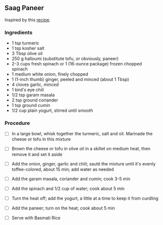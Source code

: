 ## Saag Paneer

Inspired by this [recipe](https://www.foodnetwork.com/recipes/aarti-sequeira/saag-paneer1-1927603.amp).

### Ingredients

- 1 tsp turmeric
- 1 tsp kosher salt 
- 3 Tbsp olive oil
- 250 g halloumi (substitute tofu, or obviously, paneer)
- 2-3 cups fresh spinach or 1 (16-ounce package) frozen chopped spinach
- 1 medium white onion, finely chopped
- 1 (1-inch thumb) ginger, peeled and minced (about 1 Tbsp)
- 4 cloves garlic, minced
- 1 bird's eye chili
- 1/2 tsp garam masala
- 2 tsp ground coriander
- 1 tsp ground cumin
- 1/2 cup plain yogurt, stirred until smooth

### Procedure

- [ ] In a large bowl, whisk together the turmeric, salt and oil. Marinade the cheese or tofu in this mixture
- [ ] Brown the cheese or tofu in olive oil in a skillet on medium heat, then remove it and set it aside
- [ ] Add the onion, ginger, garlic and chili; sauté the mixture until it's evenly toffee-colored, about 15 min; add water as needed
- [ ] Add the garam masala, coriander and cumin; cook 3-5 min
- [ ] Add the spinach and 1/2 cup of water; cook about 5 min
- [ ] Turn the heat off; add the yogurt, a little at a time to keep it from curdling
- [ ] Add the paneer; turn on the heat; cook about 5 min
- [ ] Serve with Basmati Rice




